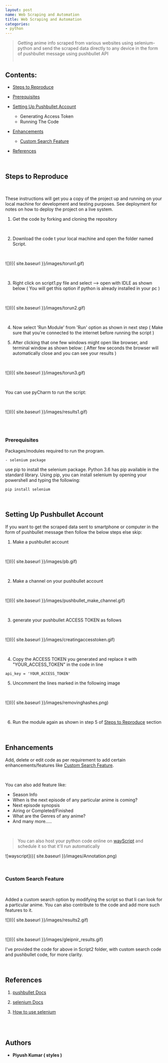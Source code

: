 ```yaml
---
layout: post
name: Web Scraping and Automation
title: Web Scraping and Automation
categories: 
- python
---
```


> Getting anime info scraped from various websites using selenium-python and send the scraped data directly to any device in the form of pushbullet message using pushbullet API<br/><br/>

Contents:
------------------
   - [Steps to Reproduce](##Steps-to-Reproduce)
    
   - [Prerequisites](#Prerequisites)
    
   - [Setting Up Pushbullet Account](#Setting-Up-Pushbullet-Account)
       +  Generating Access Token
       +  Running The Code 
        
   - [Enhancements](#Enhancements)
       + [Custom Search Feature](#Custom-Search-Feature)
        
   - [References](#References)

<br/>

## Steps to Reproduce

<br/>

These instructions will get you a copy of the project up and running on your local machine for development and testing purposes. See deployment for notes on how to deploy the project on a live system.

1. Get the code by forking and cloning the repository 

<br/>

2. Download the code t your local machine and open the folder named Script. 

<br/>

![]({{ site.baseurl }}/images/torun1.gif)

<br/>

3. Right click on script1.py file and select --> open with IDLE as shown below ( You will get this option if python is already installed in your pc )

<br/>

![]({{ site.baseurl }}/images/torun2.gif)

<br/>

4. Now select 'Run Module' from 'Run' option as shown in next step ( Make sure that you're connected to the internet before running the script ) <br/>

5. After clicking that one few windows might open like browser, and terminal window as shown below:
   ( After few seconds the browser will automatically close and you can see your results )

<br/>

![]({{ site.baseurl }}/images/torun3.gif)

<br/>

You can use pyCharm to run the script:

<br/>

![]({{ site.baseurl }}/images/results1.gif)

<br/><br/>

### Prerequisites

Packages/modules required to run the program.
  
    - selenium package

use pip to install the selenium package. Python 3.6 has pip available in the standard library. Using pip, you can install selenium by opening your powershell and typing the following:    

```
pip install selenium

```

<br/>

## Setting Up Pushbullet Account

If you want to get the scraped data sent to smartphone or computer in the form of pushbullet message then follow the below steps else skip:

1. Make a pushbullet account

<br/>

![]({{ site.baseurl }}/images/pb.gif)

<br/>

2. Make a channel on your pushbullet account

<br/>

![]({{ site.baseurl }}/images/pushbullet_make_channel.gif)

<br/>

3. generate your pushbullet ACCESS TOKEN as follows

<br/>

![]({{ site.baseurl }}/images/creatingaccesstoken.gif)

<br/>

4. Copy the ACCESS TOKEN you generated and replace it with "YOUR_ACCESS_TOKEN" in the code in line 

```
api_key = 'YOUR_ACCESS_TOKEN'

```

5. Uncomment the lines marked in the following image

<br/>

![]({{ site.baseurl }}/images/removinghashes.png)

<br/>

6. Run the module again as shown in step 5 of [Steps to Reproduce](#Steps-to-Reproduce) section 

<br/>


## Enhancements

Add, delete or edit code as per requirement to add certain enhancements/features like [Custom Search Feature](#Custom-Search-Feature).

<br/>

You can also add feature like:
   + Season Info
   + When is the next episode of any particular anime is coming?
   + Next episode synopsis
   + Airing or Completed/Finished
   + What are the Genres of any anime?
   + And many more.....

<br/>

> You can also host your python code online on [wayScript](https://wayscript.com/) and schedule it so that it'll run automatically 

![wayscript]({{ site.baseurl }}/images/Annotation.png)


<br/>

### Custom Search Feature
<br/>

Added a custom search option by modifying the script so that Ii can look for a particular anime. You can also contribute to the code and add more such features to it.

![]({{ site.baseurl }}/images/results2.gif)

<br/>

![]({{ site.baseurl }}/images/gleipnir_results.gif)

I've provided the code for above in Script2 folder, with custom search code and pushbullet code, for more clarity.

<br/>

## References

1. [pushbullet Docs](https://pypi.org/project/pushbullet.py/0.9.1/)

2. [selenium Docs](https://selenium-python.readthedocs.io/getting-started.html)

3. [How to use selenium](https://www.edureka.co/blog/selenium-using-python/)

<br/><br/>

## Authors

* **Piyush Kumar ( styles )** 



